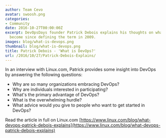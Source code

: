 ```yaml
---
author: Team Cevo
avatar: swoosh.png
categories:
- Community
date: 2016-10-27T00:00:00Z
excerpt: DevOpsDays founder Patrick Debois explains his thoughts on what DevOps has
  become since defining the term in 2009.
images: blog/what-is-devops.png
thumbnail: blog/what-is-devops.png
title: Patrick Debois - 'What is DevOps?'
url: /2016/10/27/Patrick-Debois-Explains/
---
```


In an interview with Linux.com, Patrick provides some insight into DevOps by answering the following questions:

* Why are so many organizations embracing DevOps?
* Why are individuals interested in participating?
* What's the primary advantage of DevOps?
* What is the overwhelming hurdle?
* What advice would you give to people who want to get started in DevOps?

Read the article in full on Linux.com  [https://www.linux.com/blog/what-devops-patrick-debois-explains](https://www.linux.com/blog/what-devops-patrick-debois-explains)
